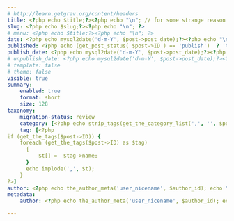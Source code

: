 ```yaml
---
# http://learn.getgrav.org/content/headers
title: <?php echo $title;?><?php echo "\n"; // for some strange reason the newline after the closing tag disappears ?>
slug: <?php echo $slug;?><?php echo "\n"; ?>
# menu: <?php echo $title;?><?php echo "\n"; ?>
date: <?php echo mysql2date('d-m-Y', $post->post_date);?><?php echo "\n"; ?>
published: <?php echo (get_post_status( $post->ID ) == 'publish')  ? 'true' : 'false'; echo "\n"; ?>
publish_date: <?php echo mysql2date('d-m-Y', $post->post_date);?><?php echo "\n"; ?>
# unpublish_date: <?php echo mysql2date('d-m-Y', $post->post_date);?><?php echo "\n"; ?>
# template: false
# theme: false
visible: true
summary:
    enabled: true
    format: short
    size: 128
taxonomy:
    migration-status: review
    category: [<?php echo strip_tags(get_the_category_list(',', '', $post->ID)); ?>]
    tag: [<?php
if (get_the_tags($post->ID)) {
    foreach (get_the_tags($post->ID) as $tag)
      {
          $t[] =  $tag->name;
      }
      echo implode(',', $t);
    }
?>]
author: <?php echo the_author_meta('user_nicename', $author_id); echo "\n"; ?>
metadata:
    author: <?php echo the_author_meta('user_nicename', $author_id); echo "\n"; ?>

---
```


<?php echo $content; ?>